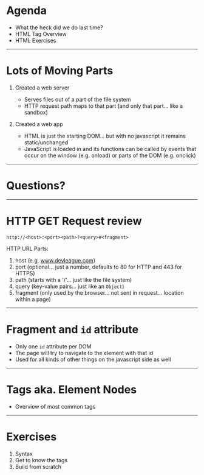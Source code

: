 # Agenda

* What the heck did we do last time?
* HTML Tag Overview
* HTML Exercises

---

# Lots of Moving Parts

1. Created a web server
    * Serves files out of a part of the file system
    * HTTP request path maps to that part (and only that part... like a sandbox)

2. Created a web app
    * HTML is just the starting DOM... but with no javascript it remains static/unchanged
    * JavaScript is loaded in and its functions can be called by
    events that occur on the window (e.g. onload) or parts of the DOM (e.g. onclick)

---

# Questions?

---

# HTTP GET Request review

`http://<host>:<port><path>?<query>#<fragment>`

HTTP URL Parts:

1. host (e.g. www.devleague.com)
2. port (optional... just a number, defaults to 80 for HTTP and 443 for HTTPS)
3. path (starts with a '/'... just like the file system)
4. query (key-value pairs... just like an `Object`)
5. fragment (only used by the browser... not sent in request... location within a page)

---

# Fragment and `id` attribute

* Only one `id` attribute per DOM
* The page will try to navigate to the element with that id
* Used for all kinds of other things on the javascript side as well

---

# Tags aka. Element Nodes

* Overview of most common tags

---

# Exercises

1. Syntax
2. Get to know the tags
3. Build from scratch
